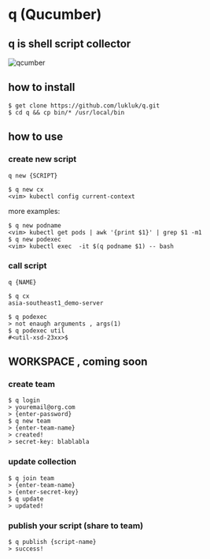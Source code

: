 # q (Qucumber)

## q is shell script collector
![qcumber](https://sodapopstop.com/wp-content/uploads/2016/09/mr-q-cumber.png "Mr. Qucumber")

## how to install

```
$ get clone https://github.com/lukluk/q.git
$ cd q && cp bin/* /usr/local/bin
```

## how to use
### create new script
`q new {SCRIPT}`

```
$ q new cx
<vim> kubectl config current-context
````

more examples:

```
$ q new podname
<vim> kubectl get pods | awk '{print $1}' | grep $1 -m1 
$ q new podexec
<vim> kubectl exec  -it $(q podname $1) -- bash
```

### call script
`q {NAME}`

```
$ q cx
asia-southeast1_demo-server
```

```
$ q podexec
> not enaugh arguments , args(1)
$ q podexec util
#<util-xsd-23xx>$
```

## WORKSPACE , coming soon 

### create team

```
$ q login
> youremail@org.com
> {enter-password}
$ q new team
> {enter-team-name}
> created!
> secret-key: blablabla 
```
### update collection

```
$ q join team
> {enter-team-name}
> {enter-secret-key}
$ q update
> updated!
```

### publish your script (share to team)

```
$ q publish {script-name}
> success!
```

